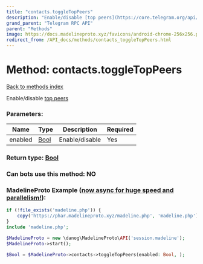 ```yaml
---
title: "contacts.toggleTopPeers"
description: "Enable/disable [top peers](https://core.telegram.org/api/top-rating)"
grand_parent: "Telegram RPC API"
parent: "Methods"
image: https://docs.madelineproto.xyz/favicons/android-chrome-256x256.png
redirect_from: /API_docs/methods/contacts_toggleTopPeers.html
---
```

# Method: contacts.toggleTopPeers
[Back to methods index](index.html)



Enable/disable [top peers](https://core.telegram.org/api/top-rating)

### Parameters:

| Name     |    Type       | Description | Required |
|----------|---------------|-------------|----------|
|enabled|[Bool](/API_docs/types/Bool.html) | Enable/disable | Yes|


### Return type: [Bool](/API_docs/types/Bool.html)

### Can bots use this method: **NO**


### MadelineProto Example ([now async for huge speed and parallelism!](https://docs.madelineproto.xyz/docs/ASYNC.html)):


```php
if (!file_exists('madeline.php')) {
    copy('https://phar.madelineproto.xyz/madeline.php', 'madeline.php');
}
include 'madeline.php';

$MadelineProto = new \danog\MadelineProto\API('session.madeline');
$MadelineProto->start();

$Bool = $MadelineProto->contacts->toggleTopPeers(enabled: Bool, );
```

